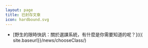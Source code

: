 ```yaml
---
layout: page
title: 已封存文章
icon: hardbound.svg
---
```


- [野生的限時快訊：關於選課系統，有什麼是你需要知道的呢？]({{ site.baseurl}}/news/chooseClass/)
